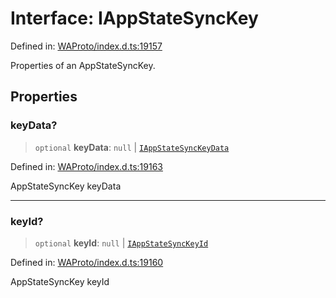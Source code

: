 # Interface: IAppStateSyncKey

Defined in: [WAProto/index.d.ts:19157](https://github.com/Fokusdotid/bail/blob/3bd64a6fd6e8fc52d3ec9ba842534bed26103555/WAProto/index.d.ts#L19157)

Properties of an AppStateSyncKey.

## Properties

### keyData?

> `optional` **keyData**: `null` \| [`IAppStateSyncKeyData`](IAppStateSyncKeyData.md)

Defined in: [WAProto/index.d.ts:19163](https://github.com/Fokusdotid/bail/blob/3bd64a6fd6e8fc52d3ec9ba842534bed26103555/WAProto/index.d.ts#L19163)

AppStateSyncKey keyData

***

### keyId?

> `optional` **keyId**: `null` \| [`IAppStateSyncKeyId`](IAppStateSyncKeyId.md)

Defined in: [WAProto/index.d.ts:19160](https://github.com/Fokusdotid/bail/blob/3bd64a6fd6e8fc52d3ec9ba842534bed26103555/WAProto/index.d.ts#L19160)

AppStateSyncKey keyId
